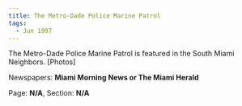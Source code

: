 ```yaml
---  
title: The Metro-Dade Police Marine Patrol  
tags:  
  - Jun 1997  
---  
```

  
The Metro-Dade Police Marine Patrol is featured in the South Miami Neighbors. [Photos]  
  
Newspapers: **Miami Morning News or The Miami Herald**  
  
Page: **N/A**, Section: **N/A** 
